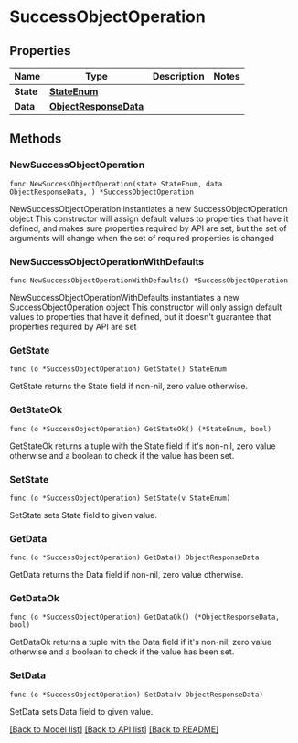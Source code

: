 # SuccessObjectOperation

## Properties

Name | Type | Description | Notes
------------ | ------------- | ------------- | -------------
**State** | [**StateEnum**](StateEnum.md) |  | 
**Data** | [**ObjectResponseData**](ObjectResponseData.md) |  | 

## Methods

### NewSuccessObjectOperation

`func NewSuccessObjectOperation(state StateEnum, data ObjectResponseData, ) *SuccessObjectOperation`

NewSuccessObjectOperation instantiates a new SuccessObjectOperation object
This constructor will assign default values to properties that have it defined,
and makes sure properties required by API are set, but the set of arguments
will change when the set of required properties is changed

### NewSuccessObjectOperationWithDefaults

`func NewSuccessObjectOperationWithDefaults() *SuccessObjectOperation`

NewSuccessObjectOperationWithDefaults instantiates a new SuccessObjectOperation object
This constructor will only assign default values to properties that have it defined,
but it doesn't guarantee that properties required by API are set

### GetState

`func (o *SuccessObjectOperation) GetState() StateEnum`

GetState returns the State field if non-nil, zero value otherwise.

### GetStateOk

`func (o *SuccessObjectOperation) GetStateOk() (*StateEnum, bool)`

GetStateOk returns a tuple with the State field if it's non-nil, zero value otherwise
and a boolean to check if the value has been set.

### SetState

`func (o *SuccessObjectOperation) SetState(v StateEnum)`

SetState sets State field to given value.


### GetData

`func (o *SuccessObjectOperation) GetData() ObjectResponseData`

GetData returns the Data field if non-nil, zero value otherwise.

### GetDataOk

`func (o *SuccessObjectOperation) GetDataOk() (*ObjectResponseData, bool)`

GetDataOk returns a tuple with the Data field if it's non-nil, zero value otherwise
and a boolean to check if the value has been set.

### SetData

`func (o *SuccessObjectOperation) SetData(v ObjectResponseData)`

SetData sets Data field to given value.



[[Back to Model list]](../README.md#documentation-for-models) [[Back to API list]](../README.md#documentation-for-api-endpoints) [[Back to README]](../README.md)


